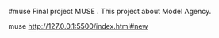 #muse
Final project MUSE .
This project about Model Agency.

muse
http://127.0.0.1:5500/index.html#new
